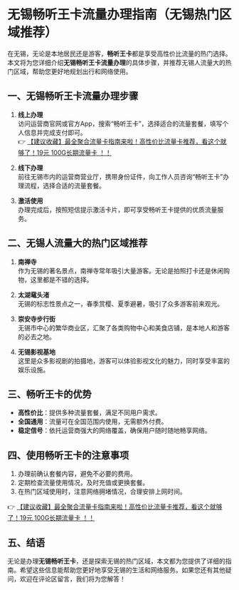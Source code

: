 # 无锡畅听王卡流量办理指南（无锡热门区域推荐）

在无锡，无论是本地居民还是游客，**畅听王卡**都是享受高性价比流量的热门选择。本文将为您详细介绍**无锡畅听王卡流量办理**的具体步骤，并推荐无锡人流量大的热门区域，帮助您更好地规划出行和网络使用。

## 一、无锡畅听王卡流量办理步骤

1. **线上办理**  
   访问运营商官网或官方App，搜索“畅听王卡”，选择适合的流量套餐，填写个人信息并完成支付即可。  
   👉 [【建议收藏】最全聚合流量卡指南来啦！高性价比流量卡推荐，看这个就够了！19元 100G长期流量卡 ！！](https://bit.ly/Liuliangka)

2. **线下办理**  
   前往无锡市内的运营商营业厅，携带身份证件，向工作人员咨询“畅听王卡”办理流程，选择合适的流量套餐。

3. **激活使用**  
   办理完成后，按照短信提示激活卡片，即可享受畅听王卡提供的优质流量服务。

## 二、无锡人流量大的热门区域推荐

1. **南禅寺**  
   作为无锡的著名景点，南禅寺常年吸引大量游客。无论是拍照打卡还是休闲购物，这里都是不错的选择。

2. **太湖鼋头渚**  
   无锡的标志性景点之一，春季赏樱、夏季避暑，吸引了众多游客前来观光。

3. **崇安寺步行街**  
   无锡市中心的繁华商业区，汇聚了各类购物中心和美食店铺，是本地人和游客的必去之地。

4. **无锡影视基地**  
   这里是众多影视剧的拍摄地，游客可以体验影视文化的魅力，同时享受丰富的娱乐设施。

## 三、畅听王卡的优势

- **高性价比**：提供多种流量套餐，满足不同用户需求。  
- **全国通用**：流量可在全国范围内使用，无需额外付费。  
- **稳定信号**：依托运营商强大的网络覆盖，确保用户随时随地畅享网络。

## 四、使用畅听王卡的注意事项

1. 办理前确认套餐内容，避免不必要的费用。  
2. 定期检查流量使用情况，及时充值或更换套餐。  
3. 在热门区域使用时，注意网络拥堵情况，合理安排上网时间。

👉 [【建议收藏】最全聚合流量卡指南来啦！高性价比流量卡推荐，看这个就够了！19元 100G长期流量卡 ！！](https://bit.ly/Liuliangka)

## 五、结语

无论是办理**无锡畅听王卡**，还是探索无锡的热门区域，本文都为您提供了详细的指南。希望这些信息能帮助您更好地享受无锡的生活和网络服务。如果您还有其他疑问，欢迎在评论区留言，我们将为您解答！